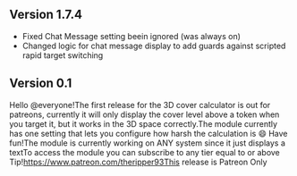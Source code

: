 ## Version 1.7.4
- Fixed Chat Message setting beein ignored (was always on)
- Changed logic for chat message display to add guards against scripted rapid target switching

## Version 0.1
Hello @everyone!The first release for the 3D cover calculator is out for patreons, currently it will only display the cover level above a token when you target it, but it works in the 3D space correctly.The module currently has one setting that lets you configure how harsh the calculation is 😄 Have fun!The module is currently working on ANY system since it just displays a textTo access the module you can subscribe to any tier equal to or above Tip!https://www.patreon.com/theripper93This release is Patreon Only


